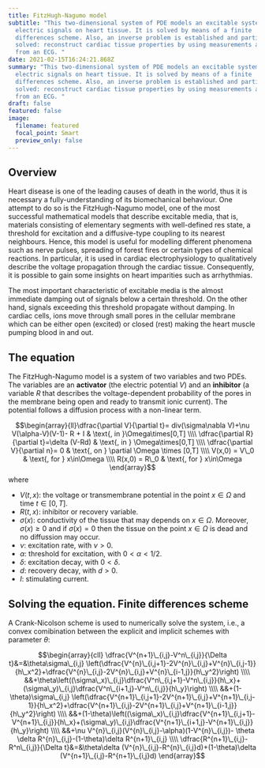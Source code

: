 ```yaml
---
title: FitzHugh-Nagumo model
subtitle: "This two-dimensional system of PDE models an excitable system such as
  electric signals on heart tissue. It is solved by means of a finite
  differences scheme. Also, an inverse problem is established and partially
  solved: reconstruct cardiac tissue properties by using measurements available
  from an ECG. "
date: 2021-02-15T16:24:21.868Z
summary: "This two-dimensional system of PDE models an excitable system such as
  electric signals on heart tissue. It is solved by means of a finite
  differences scheme. Also, an inverse problem is established and partially
  solved: reconstruct cardiac tissue properties by using measurements available
  from an ECG. "
draft: false
featured: false
image:
  filename: featured
  focal_point: Smart
  preview_only: false
---
```

## Overview

Heart disease is one of the leading causes of death in the world, thus it is necessary a fully-understanding of its biomechanical behaviour. One attempt to do so is the FitzHugh-Nagumo model, one of the most successful mathematical models that describe excitable media, that is, materials consisting of elementary segments with well-defined res state, a threshold for excitation and a diffusive-type coupling to its nearest neighbours. Hence, this model is useful for modelling different phenomena such as nerve pulses, spreading of forest fires or certain types of chemical reactions. In particular, it is used in cardiac electrophysiology to qualitatively describe the voltage propagation through the cardiac tissue. Consequently, it is possible to gain some insights on heart imparities such as arrhythmias.  

The most important characteristic of excitable media is the almost immediate damping out of signals below a certain threshold. On the other hand, signals exceeding this threshold propagate without damping. In cardiac cells, ions move through small pores in the cellular membrane which can be either open (excited) or closed (rest) making the heart muscle pumping blood in and out.

## The equation

The FitzHugh-Nagumo model is a system of two variables and two PDEs. The variables are an **activator** (the electric potential $V$) and an **inhibitor** (a variable $R$ that describes the voltage-dependent probability of the pores in the membrane being open and ready to transmit ionic current). The potential follows a diffusion process with a non-linear term.     

$$\begin{array}{ll}\dfrac{\partial V}{\partial t}= div(\sigma\nabla V)+\nu V(\alpha-V)(V-1)- R + I & \text{, in }\Omega\times[0,T] \\\\
\dfrac{\partial R}{\partial t}=\delta (V-Rd) & \text{, in } \Omega\times[0,T] \\\\
\dfrac{\partial V}{\partial n}= 0 & \text{, on } \partial \Omega \times [0,T] \\\\
V(x,0) = V\_0 & \text{, for } x\in\Omega \\\\
R(x,0) = R\_0 & \text{, for } x\in\Omega
\end{array}$$
where
- $V(t,x)$: the voltage or transmembrane potential in the point $x\in\Omega$ and time $t\in[0,T]$. 
- $R(t,x)$: inhibitor or recovery variable.
- $\sigma(x)$: conductivity of the tissue that may depends on $x\in\Omega$. Moreover, $\sigma(x)\geq0$ and if $\sigma(x)=0$ then the tissue on the point $x\in\Omega$ is dead and no diffussion may occur.
- $\nu$: excitation rate, with $\nu>0$.
- $\alpha$: threshold for excitation, with $0<\alpha<1/2$.
- $\delta$: excitation decay, with $0<\delta$.
- $d$: recovery decay, with $d>0$.
- $I$: stimulating current. 

## Solving the equation. Finite differences scheme

A Crank-Nicolson scheme is used to numerically solve the system, i.e., a convex comibination between the explicit and implicit schemes with parameter $\theta$:

$$\begin{array}{cll}
 \dfrac{V^{n+1}\_{i,j}-V^n\_{i,j}}{\Delta t}&=&\theta\sigma\_{i,j} \left(\dfrac{V^{n}\_{i,j+1}-2V^{n}\_{i,j}+V^{n}\_{i,j-1}}{h\_x^2}+\dfrac{V^{n}\_{i,j}-2V^{n}\_{i,j}+V^{n}\_{i-1,j}}{h\_y^2}\right) \\\\
 &&+\theta\left((\sigma\_x)\_{i,j}\dfrac{V^n\_{i,j+1}-V^n\_{i,j}}{h\_x}+(\sigma\_y)\_{i,j}\dfrac{V^n\_{i+1,j}-V^n\_{i,j}}{h\_y}\right) \\\\
 &&+(1-\theta)\sigma\_{i,j} \left(\dfrac{V^{n+1}\_{i,j+1}-2V^{n+1}\_{i,j}+V^{n+1}\_{i,j-1}}{h\_x^2}+\dfrac{V^{n+1}\_{i,j}-2V^{n+1}\_{i,j}+V^{n+1}\_{i-1,j}}{h\_y^2}\right) \\\\
 &&+(1-\theta)\left((\sigma\_x)\_{i,j}\dfrac{V^{n+1}\_{i,j+1}-V^{n+1}\_{i,j}}{h\_x}+(\sigma\_y)\_{i,j}\dfrac{V^{n+1}\_{i+1,j}-V^{n+1}\_{i,j}}{h\_y}\right) \\\\
 &&+\nu V^{n}\_{i,j}(V^{n}\_{i,j}-\alpha)(1-V^{n}\_{i,j})- \theta \delta R^{n}\_{i,j}-(1-\theta)\delta R^{n+1}\_{i,j} \\\\
\dfrac{R^{n+1}\_{i,j}-R^n\_{i,j}}{\Delta t}&=&\theta\delta (V^{n}\_{i,j}-R^{n}\_{i,j}d)+(1-\theta)\delta (V^{n+1}\_{i,j}-R^{n+1}\_{i,j}d) \end{array}$$     

